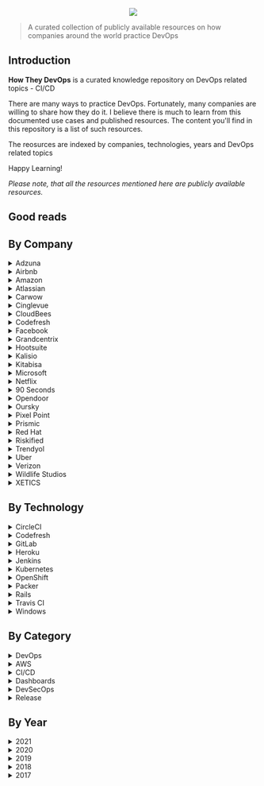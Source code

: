<p align="center"><img src="images/how_they_devops.png"/></p> 

> A curated collection of publicly available resources on how companies around the world practice DevOps

## Introduction

__How They DevOps__ is a curated knowledge repository on DevOps related topics - CI/CD

There are many ways to practice DevOps. Fortunately, many companies are willing to share how they do it. I believe there is much to learn from this documented use cases and published resources. The content you'll find in this repository is a list of such resources.

The reosurces are indexed by companies, technologies, years and DevOps related topics

Happy Learning!

*Please note, that all the resources mentioned here are publicly available resources.*
## Good reads
## By Company
<details>
  <summary>Adzuna</summary>

#### Articles
* [Continuous Integration and Continuous Delivery with BitBucket Pipelines — Part 1 - 2018](https://medium.com/adzuna-engineering/continuous-integration-and-continuous-delivery-with-bitbucket-pipelines-part-1-588d8254f0b3)
* [Continuous Integration and Continuous Delivery with BitBucket Pipelines — Part 2 - 2018](https://medium.com/adzuna-engineering/continuous-integration-and-continuous-delivery-with-bitbucket-pipelines-part-2-4d0ce7b63f2a)
</details>

<details>
  <summary>Airbnb</summary>

#### Podcasts
* [Continuous Delivery at Airbnb - 2019](https://devops.com/devops-chat-continuous-delivery-at-airbnb)
</details>

<details>
  <summary>Amazon</summary>

#### Articles
* [What is DevOps?](https://aws.amazon.com/devops/what-is-devops)
* [DevOps Resources](https://aws.amazon.com/devops/resources)

#### Blog
* [AWS DevOps Blog](https://aws.amazon.com/blogs/devops/)

</details>

<details>
  <summary>Atlassian</summary>

#### Articles
* [What is DevOps?](https://www.atlassian.com/devops)

#### Blogs
* [Atlassian DevOps Blog](https://www.atlassian.com/blog/devops)
* [DevOps Best Practices](https://www.atlassian.com/solutions/devops/best-practices)
</details>

<details>
  <summary>Carwow</summary>

#### Articles
* [Speeding up our deploys by ~35% - 2019](https://medium.com/carwow-product-engineering/speeding-up-our-heroku-deploys-by-35-percent-f9fa6f6cf404)
</details>

<details>
  <summary>Cinglevue</summary>

#### Articles
* [DevOps: How to build an efficient CI/CD pipeline - 2019](https://medium.com/developers-coffee/how-to-build-an-efficient-ci-cd-pipeline-b5738ad567c8)
</details>

<details>
  <summary>CloudBees</summary>

#### Articles
* [DevOps Best Practices: Opinionated Software That Drives a Successful DevOps Culture - 2021](https://www.cloudbees.com/blog/devops-best-practices)
* [8 DevOps Tools You Should Use for Opinionated, Cloud Native App Development - 2021](https://www.cloudbees.com/blog/devops-tools-cloud-native-development)
* [Continuous Verification, AKA Just Doing DevOps - 2020](https://www.cloudbees.com/blog/continuous-verification)

#### Blog
* [CloudBees Blog](https://www.cloudbees.com/blog)

</details>

<details>
  <summary>Codefresh</summary>

#### Articles
* [CI/CD Pipelines for Kubernetes Apps with Pulumi & Codefresh - 2021](https://codefresh.io/webinars/ci-cd-pipelines-kubernetes-apps-pulumi-codefresh)
* [Using Google Container Registry To Invoke Codefresh Pipelines - 2021](https://codefresh.io/continuous-integration/using-google-container-registry-invoke-codefresh-pipelines/)
* [What Is Zero Trust & How Do We Implement It to Run Secure CI/CD Workflows in Kubernetes? - 2021](https://codefresh.io/security-testing/codefresh-runner-overview)
* [Kubernetes Deployment Antipatterns – part 1 - 2021](https://codefresh.io/kubernetes-tutorial/kubernetes-antipatterns-1)
* [Kubernetes Deployment Antipatterns – part 2 - 2021](https://codefresh.io/kubernetes-tutorial/kubernetes-antipatterns-2)
* [Kubernetes Deployment Antipatterns – part 3 - 2021](https://codefresh.io/kubernetes-tutorial/kubernetes-antipatterns-3)
#### Blogs
* [Codefresh blog](https://codefresh.io/blog)
</details>

<details>
  <summary>Facebook</summary>

#### Articles
* [Rapid release at massive scale](https://engineering.fb.com/2017/08/31/web/rapid-release-at-massive-scale)

#### Blog
* [Facebook Engineering Blog](https://engineering.fb.com)
</details>

<details>
  <summary>Grandcentrix</summary>

#### Articles
* [How we use Jenkins Pipeline to standardize our Continuous Integration - 2019](https://medium.com/grandcentrix/how-we-use-jenkins-pipeline-to-simplify-our-continuous-integration-4fb462b0c15c)
</details>

<details>
  <summary>Hootsuite</summary>

#### Articles
* [Jenkins, Kubernetes, and Hashicorp Vault - 2018](https://medium.com/hootsuite-engineering/jenkins-kubernetes-and-hashicorp-vault-c2011bd2d66c)
</details>

<details>
  <summary>Kalisio</summary>

#### Articles
* [Why We Stopped Using So-Called Best Practices in Our CI/CD Process - 2019](https://medium.com/better-programming/why-we-stopped-using-so-called-best-practices-in-our-ci-cd-process-2ff09811f633)
</details>

<details>
  <summary>Kitabisa</summary>

#### Articles
* [Our CI/CD Journey — from Monolith to Micro-Services - 2020](https://medium.com/@ardityawahyu/our-ci-cd-journey-from-monolith-to-micro-servives-9e6787dc7274)
</details>

<details>
  <summary>Microsoft</summary>

#### Articles
* [What is DevOps?](https://docs.microsoft.com/en-us/azure/devops/learn/what-is-devops)

#### Blog
* [Azure DevOps Blog](https://devblogs.microsoft.com/devops)

</details>

<details>
  <summary>Netflix</summary>

#### Articles
* [Applying Netflix DevOps Patterns to Windows](https://netflixtechblog.com/applying-netflix-devops-patterns-to-windows-2a57f2dbbf79)
* [Lumen: Custom, Self-Service Dashboarding For Netflix](https://netflixtechblog.com/lumen-custom-self-service-dashboarding-for-netflix-8c56b541548c)
* [Netflix Cloud Security: Detecting Credential Compromise in AWS - 2018](https://netflixtechblog.com/netflix-cloud-security-detecting-credential-compromise-in-aws-9493d6fd373a)

#### Blog
* [DevOps Blog](https://netflixtechblog.com/tagged/devops)
</details>

<details>
  <summary>90 Seconds</summary>

#### Articles
* [Lessons learned with Gitlab Runner on Kubernetes - 2019](https://medium.com/90seconds/lessons-learned-with-gitlab-runner-on-kubernetes-d547c30ad5fb)
</details>

<details>
  <summary>Opendoor</summary>

#### Articles
* [How We Got To Continuous Deployment With Rails, CircleCI, and Heroku - 2017](https://medium.com/opendoor-labs/continuous-deployment-with-rails-circleci-and-heroku-314635d800c6)
</details>

<details>
  <summary>Oursky</summary>

#### Articles
* [Battle Tested: How We Built and Master Our CI/CD Pipeline - 2019](https://m.oursky.com/battle-tested-how-we-built-and-master-our-ci-cd-pipeline-2ce99c9b2fa4)
</details>

<details>
  <summary>Pixel Point</summary>

#### Articles
* [Tips and tricks for scalable CI/CD flow - 2018](https://medium.com/pixelpoint/tips-and-tricks-for-scalable-ci-cd-flow-5fa9dd457f22)
</details>

<details>
  <summary>Prismic</summary>

#### Articles
* [We deploy everyday and this is how!](https://medium.com/@prismicio/we-deploy-everyday-and-this-is-how-6a5fc8fb0e2e)
</details>

<details>
  <summary>Red Hat</summary>

#### Articles
* [Who is a DevOps Engineer?](https://www.redhat.com/en/topics/devops/devops-engineer)
* [What is DevOps?](https://www.redhat.com/en/topics/devops)
* [What is DevSecOps?](https://www.redhat.com/en/topics/devops/what-is-devsecops)
* [You call that DevSecOps? Why your DevSecOps practice may be falling short](https://www.redhat.com/en/blog/devsecops-reducing-risk-and-increasing-agility)
* [What is a CI/CD pipeline? - Red Hat](https://www.redhat.com/en/topics/devops/what-cicd-pipeline)

#### Books
* [Free - DevOps with OpenShift](https://developers.redhat.com/topics/devops)
</details>

<details>
  <summary>Riskified</summary>

#### Articles
* [How to Build a CI/CD Process That Deploys on Kubernetes and Focuses on Developer Independence](https://medium.com/riskified-technology/how-to-build-a-ci-cd-process-that-deploys-on-kubernetes-and-focuses-on-developer-independence-7dc4c20984a)

</details>

<details>
  <summary>Trendyol</summary>

#### Articles
* [Dependency Check at CI/CD Pipeline - 2020](https://medium.com/trendyol-tech/dependency-check-at-ci-cd-pipeline-17020e15b391)
</details>

<details>
  <summary>Uber</summary>

#### Articles
* [Security at Speed: Modern Security and DevOps](https://medium.com/uber-security-privacy/speed-security-devops-7f3ee7e5a2ae)
* [Introducing Makisu: Uber’s Fast, Reliable Docker Image Builder for Apache Mesos and Kubernetes](https://eng.uber.com/makisu/)

#### Blog
* [Uber Engineering Blog](https://eng.uber.com)
</details>

<details>
  <summary>Verizon</summary>

#### Articles
* [How our CI/CD workflow provides a model for other CDNs - 2018](https://vzmediaplatform.medium.com/how-our-ci-cd-workflow-provides-a-model-for-other-cdns-65f9f765b32a)
</details>

<details>
  <summary>Wildlife Studios</summary>

#### Articles
* [How we improved our CI/CD pipelines over the years - 2020](https://medium.com/tech-at-wildlife-studios/how-we-built-a-ci-cd-that-makes-developers-happy-2222f02ab29)
</details>

<details>
  <summary>XETICS</summary>

#### Articles
* [Our story with Flutter and Gitlab-Ci - 2019](https://medium.com/@fezu54/our-story-with-flutter-and-gitlab-ci-26bd40c26155)
</details>

## By Technology

<details>
  <summary>CircleCI</summary>

#### Articles
* [How We Got To Continuous Deployment With Rails, CircleCI, and Heroku - Opendoor, 2017](https://medium.com/opendoor-labs/continuous-deployment-with-rails-circleci-and-heroku-314635d800c6)
* [Our CI/CD Journey — from Monolith to Micro-Services - Kitabisa, 2020](https://medium.com/@ardityawahyu/our-ci-cd-journey-from-monolith-to-micro-servives-9e6787dc7274)
</details>

<details>
  <summary>Codefresh</summary>

#### Articles
* [CI/CD Pipelines for Kubernetes Apps with Pulumi & Codefresh - Codefresh, 2021](https://codefresh.io/webinars/ci-cd-pipelines-kubernetes-apps-pulumi-codefresh)
* [Using Google Container Registry To Invoke Codefresh Pipelines - Codefresh, 2021](https://codefresh.io/continuous-integration/using-google-container-registry-invoke-codefresh-pipelines/)
</details>

<details>
  <summary>GitLab</summary>

#### Articles
* [Lessons learned with Gitlab Runner on Kubernetes - 90 seconds, 2019](https://medium.com/90seconds/lessons-learned-with-gitlab-runner-on-kubernetes-d547c30ad5fb)
* [How we improved our CI/CD pipelines over the years - Wildlife Studios, 2020](https://medium.com/tech-at-wildlife-studios/how-we-built-a-ci-cd-that-makes-developers-happy-2222f02ab29)
* [Our story with Flutter and Gitlab-Ci - XETICS, 2019](https://medium.com/@fezu54/our-story-with-flutter-and-gitlab-ci-26bd40c26155)
</details>

<details>
  <summary>Heroku</summary>

#### Articles
* [Speeding up our deploys by ~35% - Carwow, 2019](https://medium.com/carwow-product-engineering/speeding-up-our-heroku-deploys-by-35-percent-f9fa6f6cf404)
* [How We Got To Continuous Deployment With Rails, CircleCI, and Heroku - Opendoor, 2017](https://medium.com/opendoor-labs/continuous-deployment-with-rails-circleci-and-heroku-314635d800c6)
</details>

<details>
  <summary>Jenkins</summary>
#### Articles
* [How we use Jenkins Pipeline to standardize our Continuous Integration - Grandcentrix, 2019](https://medium.com/grandcentrix/how-we-use-jenkins-pipeline-to-simplify-our-continuous-integration-4fb462b0c15c)
* [Jenkins, Kubernetes, and Hashicorp Vault - 2018](https://medium.com/hootsuite-engineering/jenkins-kubernetes-and-hashicorp-vault-c2011bd2d66c)
</details>

<details>
  <summary>Kubernetes</summary>

#### Articles
* [Kubernetes Deployment Antipatterns – part 1 - Codefresh, 2021](https://codefresh.io/kubernetes-tutorial/kubernetes-antipatterns-1)
* [Kubernetes Deployment Antipatterns – part 2 - Codefresh, 2021](https://codefresh.io/kubernetes-tutorial/kubernetes-antipatterns-2)
* [Kubernetes Deployment Antipatterns – part 3 - Codefresh, 2021](https://codefresh.io/kubernetes-tutorial/kubernetes-antipatterns-3)
* [How to Build a CI/CD Process That Deploys on Kubernetes and Focuses on Developer Independence](https://medium.com/riskified-technology/how-to-build-a-ci-cd-process-that-deploys-on-kubernetes-and-focuses-on-developer-independence-7dc4c20984a)
* [Introducing Makisu: Uber’s Fast, Reliable Docker Image Builder for Apache Mesos and Kubernetes - Uber](https://eng.uber.com/makisu/)
* [How we improved our CI/CD pipelines over the years - Wildlife Studios, 2020](https://medium.com/tech-at-wildlife-studios/how-we-built-a-ci-cd-that-makes-developers-happy-2222f02ab29)
* [Lessons learned with Gitlab Runner on Kubernetes - 90 seconds, 2019](https://medium.com/90seconds/lessons-learned-with-gitlab-runner-on-kubernetes-d547c30ad5fb)
* [Our CI/CD Journey — from Monolith to Micro-Services - Kitabisa, 2020](https://medium.com/@ardityawahyu/our-ci-cd-journey-from-monolith-to-micro-servives-9e6787dc7274)
* [Jenkins, Kubernetes, and Hashicorp Vault - 2018](https://medium.com/hootsuite-engineering/jenkins-kubernetes-and-hashicorp-vault-c2011bd2d66c)
</details>

<details>
  <summary>OpenShift</summary>

#### Books
* [Free - DevOps with OpenShift](https://developers.redhat.com/topics/devops)
</details>

<details>
  <summary>Packer</summary>

#### Articles
* [Applying Netflix DevOps Patterns to Windows](https://netflixtechblog.com/applying-netflix-devops-patterns-to-windows-2a57f2dbbf79)
</details>

<details>
  <summary>Rails</summary>

#### Articles
* [How We Got To Continuous Deployment With Rails, CircleCI, and Heroku - Opendoor, 2017](https://medium.com/opendoor-labs/continuous-deployment-with-rails-circleci-and-heroku-314635d800c6)
</details>

<details>
  <summary>Travis CI</summary>
* [Why We Stopped Using So-Called Best Practices in Our CI/CD Process - Kalisio, 2019](https://medium.com/better-programming/why-we-stopped-using-so-called-best-practices-in-our-ci-cd-process-2ff09811f633)
</details>

<details>
  <summary>Windows</summary>

#### Articles
* [Applying Netflix DevOps Patterns to Windows](https://netflixtechblog.com/applying-netflix-devops-patterns-to-windows-2a57f2dbbf79)
</details>

## By Category

<details>
  <summary>DevOps</summary>

#### Articles
* [What is DevOps? - Amazon](https://aws.amazon.com/devops/what-is-devops)
* [What is DevOps? - Atlassian](https://www.atlassian.com/devops)
* [What is DevOps? - Microsoft](https://docs.microsoft.com/en-us/azure/devops/learn/what-is-devops)
* [What is DevOps? - Red Hat](https://www.redhat.com/en/topics/devops)
* [DevOps Best Practices: Opinionated Software That Drives a Successful DevOps Culture - CloudBees, 2021](https://www.cloudbees.com/blog/devops-best-practices)
* [8 DevOps Tools You Should Use for Opinionated, Cloud Native App Development - CloudBees, 2021](https://www.cloudbees.com/blog/devops-tools-cloud-native-development)
* [Continuous Verification, AKA Just Doing DevOps - CloudBees, 2020](https://www.cloudbees.com/blog/continuous-verification)

</details>

<details>
  <summary>AWS</summary>

#### Articles
* [Netflix Cloud Security: Detecting Credential Compromise in AWS - 2018](https://netflixtechblog.com/netflix-cloud-security-detecting-credential-compromise-in-aws-9493d6fd373a)
</details>

<details>
  <summary>CI/CD</summary>

#### Articles - How companies practice and apply CI/CD
* [What Is Zero Trust & How Do We Implement It to Run Secure CI/CD Workflows in Kubernetes? - Codefresh, 2021](https://codefresh.io/security-testing/codefresh-runner-overview)
* [How to Build a CI/CD Process That Deploys on Kubernetes and Focuses on Developer Independence - Riskified, 2020](https://medium.com/riskified-technology/how-to-build-a-ci-cd-process-that-deploys-on-kubernetes-and-focuses-on-developer-independence-7dc4c20984a)
* [We deploy everyday and this is how! - Prismic, 2017](https://medium.com/@prismicio/we-deploy-everyday-and-this-is-how-6a5fc8fb0e2e)
* [Continuous Integration and Continuous Delivery with BitBucket Pipelines — Part 1 - Adzuna, 2018](https://medium.com/adzuna-engineering/continuous-integration-and-continuous-delivery-with-bitbucket-pipelines-part-1-588d8254f0b3)
* [Continuous Integration and Continuous Delivery with BitBucket Pipelines — Part 2 - Adzuna, 2018](https://medium.com/adzuna-engineering/continuous-integration-and-continuous-delivery-with-bitbucket-pipelines-part-2-4d0ce7b63f2a)
* [Continuous Delivery at Airbnb - 2019](https://devops.com/devops-chat-continuous-delivery-at-airbnb)
* [Battle Tested: How We Built and Master Our CI/CD Pipeline - Oursky, 2019](https://m.oursky.com/battle-tested-how-we-built-and-master-our-ci-cd-pipeline-2ce99c9b2fa4)
* [How we use Jenkins Pipeline to standardize our Continuous Integration - Grandcentrix, 2019](https://medium.com/grandcentrix/how-we-use-jenkins-pipeline-to-simplify-our-continuous-integration-4fb462b0c15c)
* [How We Got To Continuous Deployment With Rails, CircleCI, and Heroku - Opendoor, 2017](https://medium.com/opendoor-labs/continuous-deployment-with-rails-circleci-and-heroku-314635d800c6)
* [Why We Stopped Using So-Called Best Practices in Our CI/CD Process - Kalisio, 2019](https://medium.com/better-programming/why-we-stopped-using-so-called-best-practices-in-our-ci-cd-process-2ff09811f633)
* [How our CI/CD workflow provides a model for other CDNs - Verizon, 2018](https://vzmediaplatform.medium.com/how-our-ci-cd-workflow-provides-a-model-for-other-cdns-65f9f765b32a)
* [Lessons learned with Gitlab Runner on Kubernetes - 90 seconds, 2019](https://medium.com/90seconds/lessons-learned-with-gitlab-runner-on-kubernetes-d547c30ad5fb)
* [DevOps: How to build an efficient CI/CD pipeline - Cinglevue, 2019](https://medium.com/developers-coffee/how-to-build-an-efficient-ci-cd-pipeline-b5738ad567c8)
* [How we improved our CI/CD pipelines over the years - Wildlife Studios, 2020](https://medium.com/tech-at-wildlife-studios/how-we-built-a-ci-cd-that-makes-developers-happy-2222f02ab29)
* [Our CI/CD Journey — from Monolith to Micro-Services - Kitabisa, 2020](https://medium.com/@ardityawahyu/our-ci-cd-journey-from-monolith-to-micro-servives-9e6787dc7274)
* [Speeding up our deploys by ~35% - Carwow, 2019](https://medium.com/carwow-product-engineering/speeding-up-our-heroku-deploys-by-35-percent-f9fa6f6cf404)
* [Our story with Flutter and Gitlab-Ci - XETICS, 2019](https://medium.com/@fezu54/our-story-with-flutter-and-gitlab-ci-26bd40c26155)
* [Jenkins, Kubernetes, and Hashicorp Vault - 2018](https://medium.com/hootsuite-engineering/jenkins-kubernetes-and-hashicorp-vault-c2011bd2d66c)

#### Articles - Learn about CI/CD
* [What is a CI/CD pipeline? - Red Hat](https://www.redhat.com/en/topics/devops/what-cicd-pipeline)
* [Tips and tricks for scalable CI/CD flow - Pixel Point, 2018](https://medium.com/pixelpoint/tips-and-tricks-for-scalable-ci-cd-flow-5fa9dd457f22)

#### Articles - CI/CD with company products
* [CI/CD Pipelines for Kubernetes Apps with Pulumi & Codefresh - Codefresh, 2021](https://codefresh.io/webinars/ci-cd-pipelines-kubernetes-apps-pulumi-codefresh)
* [Using Google Container Registry To Invoke Codefresh Pipelines - Codefresh, 2021](https://codefresh.io/continuous-integration/using-google-container-registry-invoke-codefresh-pipelines/)

#### Books
* [Free - DevOps with OpenShift](https://developers.redhat.com/topics/devops)
</details>

<details>
  <summary>Dashboards</summary>

#### Articles
* [Lumen: Custom, Self-Service Dashboarding For Netflix](https://netflixtechblog.com/lumen-custom-self-service-dashboarding-for-netflix-8c56b541548c)
</details>

<details>
  <summary>DevSecOps</summary>

#### Articles
* [What is DevSecOps? - Red Hat](https://www.redhat.com/en/topics/devops/what-is-devsecops)
* [You call that DevSecOps? Why your DevSecOps practice may be falling short - Red Hat](https://www.redhat.com/en/blog/devsecops-reducing-risk-and-increasing-agility)
* [Security at Speed: Modern Security and DevOps - Uber, 2017](https://medium.com/uber-security-privacy/speed-security-devops-7f3ee7e5a2ae)
* [Netflix Cloud Security: Detecting Credential Compromise in AWS - Netflix, 2018](https://netflixtechblog.com/netflix-cloud-security-detecting-credential-compromise-in-aws-9493d6fd373a)
</details>

<details>
  <summary>Release</summary>

#### Articles
* [Rapid release at massive scale - Facebook, 2017](https://engineering.fb.com/2017/08/31/web/rapid-release-at-massive-scale)
</details>

## By Year

<details>
  <summary>2021</summary>

#### Articles
* [CI/CD Pipelines for Kubernetes Apps with Pulumi & Codefresh - Codefresh, 2021](https://codefresh.io/webinars/ci-cd-pipelines-kubernetes-apps-pulumi-codefresh)
* [Using Google Container Registry To Invoke Codefresh Pipelines - Codefresh, 2021](https://codefresh.io/continuous-integration/using-google-container-registry-invoke-codefresh-pipelines/)
* [What Is Zero Trust & How Do We Implement It to Run Secure CI/CD Workflows in Kubernetes? - Codefresh, 2021](https://codefresh.io/security-testing/codefresh-runner-overview)
* [Kubernetes Deployment Antipatterns – part 1 - Codefresh, 2021](https://codefresh.io/kubernetes-tutorial/kubernetes-antipatterns-1)
* [Kubernetes Deployment Antipatterns – part 2 - Codefresh, 2021](https://codefresh.io/kubernetes-tutorial/kubernetes-antipatterns-2)
* [Kubernetes Deployment Antipatterns – part 3 - Codefresh, 2021](https://codefresh.io/kubernetes-tutorial/kubernetes-antipatterns-3)
* [DevOps Best Practices: Opinionated Software That Drives a Successful DevOps Culture - CloudBees](https://www.cloudbees.com/blog/devops-best-practices)
* [8 DevOps Tools You Should Use for Opinionated, Cloud Native App Development - CloudBees](https://www.cloudbees.com/blog/devops-tools-cloud-native-development)
</details>

<details>
  <summary>2020</summary>

#### Articles
* [Dependency Check at CI/CD Pipeline - Trendyol](https://medium.com/trendyol-tech/dependency-check-at-ci-cd-pipeline-17020e15b391)
* [How to Build a CI/CD Process That Deploys on Kubernetes and Focuses on Developer Independence - Riskified](https://medium.com/riskified-technology/how-to-build-a-ci-cd-process-that-deploys-on-kubernetes-and-focuses-on-developer-independence-7dc4c20984a)
* [Continuous Verification, AKA Just Doing DevOps - CloudBees](https://www.cloudbees.com/blog/continuous-verification)
* [How we improved our CI/CD pipelines over the years - Wildlife Studios, 2020](https://medium.com/tech-at-wildlife-studios/how-we-built-a-ci-cd-that-makes-developers-happy-2222f02ab29)
* [Our CI/CD Journey — from Monolith to Micro-Services - 2020](https://medium.com/@ardityawahyu/our-ci-cd-journey-from-monolith-to-micro-servives-9e6787dc7274)
</details>

<details>
  <summary>2019</summary>

#### Podcasts
* [Continuous Delivery at Airbnb](https://devops.com/devops-chat-continuous-delivery-at-airbnb)

#### Articles
* [Lessons learned with Gitlab Runner on Kubernetes - 90 seconds](https://medium.com/90seconds/lessons-learned-with-gitlab-runner-on-kubernetes-d547c30ad5fb)
* [DevOps: How to build an efficient CI/CD pipeline - Cinglevue](https://medium.com/developers-coffee/how-to-build-an-efficient-ci-cd-pipeline-b5738ad567c8)
* [Speeding up our deploys by ~35% - Carwow](https://medium.com/carwow-product-engineering/speeding-up-our-heroku-deploys-by-35-percent-f9fa6f6cf404)
* [Our story with Flutter and Gitlab-Ci - XETICS, 2019](https://medium.com/@fezu54/our-story-with-flutter-and-gitlab-ci-26bd40c26155)
</details>

<details>
  <summary>2018</summary>

#### Articles
* [Netflix Cloud Security: Detecting Credential Compromise in AWS - Netflix](https://netflixtechblog.com/netflix-cloud-security-detecting-credential-compromise-in-aws-9493d6fd373a)
* [Continuous Integration and Continuous Delivery with BitBucket Pipelines — Part 1 - Adzuna](https://medium.com/adzuna-engineering/continuous-integration-and-continuous-delivery-with-bitbucket-pipelines-part-1-588d8254f0b3)
* [Continuous Integration and Continuous Delivery with BitBucket Pipelines — Part 2 - Adzuna](https://medium.com/adzuna-engineering/continuous-integration-and-continuous-delivery-with-bitbucket-pipelines-part-2-4d0ce7b63f2a)
* [Tips and tricks for scalable CI/CD flow - Pixel Point](https://medium.com/pixelpoint/tips-and-tricks-for-scalable-ci-cd-flow-5fa9dd457f22)
* [How our CI/CD workflow provides a model for other CDNs - Verizon](https://vzmediaplatform.medium.com/how-our-ci-cd-workflow-provides-a-model-for-other-cdns-65f9f765b32a)
* [Jenkins, Kubernetes, and Hashicorp Vault - 2018](https://medium.com/hootsuite-engineering/jenkins-kubernetes-and-hashicorp-vault-c2011bd2d66c)
</details>

<details>
  <summary>2017</summary>

#### Articles
* [Rapid release at massive scale - Facebook](https://engineering.fb.com/2017/08/31/web/rapid-release-at-massive-scale)
* [Security at Speed: Modern Security and DevOps - Uber](https://medium.com/uber-security-privacy/speed-security-devops-7f3ee7e5a2ae)
* [We deploy everyday and this is how! - Prismic](https://medium.com/@prismicio/we-deploy-everyday-and-this-is-how-6a5fc8fb0e2e)
</details>
